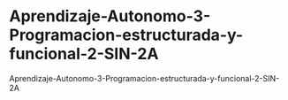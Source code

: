 # Aprendizaje-Autonomo-3-Programacion-estructurada-y-funcional-2-SIN-2A
Aprendizaje-Autonomo-3-Programacion-estructurada-y-funcional-2-SIN-2A
